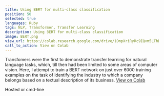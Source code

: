 ```yaml
---
title: Using BERT for multi-class classification
position: 50
selected: true
languages: Ruby
tags: NLP, Transformer, Transfer Learning
description: Using BERT for multi-class classification
image: BERT.png
view_url: https://colab.research.google.com/drive/1OnpXriRyRc9IQvm5LThD0R1PBtpQc9zf#scrollTo=MYWzeGSY2xh3
call_to_action: View on Colab
---
```

Transfomers were the first to demonstrate transfer learning for natural language tasks, which, till then had been limited to some areas of computer vision. Here, I attempt to train a BERT network on just over 6000 training examples on the task of identifying the industry to which a company belongs based on a textual description of its business. [View on Colab](https://colab.research.google.com/drive/1OnpXriRyRc9IQvm5LThD0R1PBtpQc9zf#scrollTo=MYWzeGSY2xh3)

Hosted or cmd-line